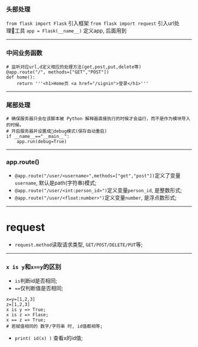 ### 头部处理
`from flask import Flask` 引入框架
`from flask import request` 引入url处理工具
`app = Flask(__name__)` 定义app, 后面用到

***
### 中间业务函数
```
# 监听对应url,d定义相应的处理方法(get,post,put,delete等)
@app.route("/", methods=["GET","POST"])
def home():
    return '''<h1>Home页 <a href="/signin">登录</h1>'''
```

***
### 尾部处理
```
# 确保服务器只会在该脚本被 Python 解释器直接执行的时候才会运行，而不是作为模块导入的时候。
# 开启服务器并设置成debug模式(保存自动重启)
if __name__=="__main__":
    app.run(debug=True)
```
***
### app.route()
* `@app.route("/user/<username>",methods=["get","post"])`定义了变量`username`, 默认是path(字符串)模式;
* `@app.route("/user/<int:person_id>")`定义变量`person_id`, 是整数形式;
* `@app.route("/user/<float:number>")`定义变量`number`, 是浮点数形式;

***
# request
* `request.method`读取请求类型, `GET/POST/DELETE/PUT`等;

***
###  `x is y`和`x==y`的区别
* `is`判断id是否相同;
* `==`仅判断值是否相同;
```
x=y=[1,2,3]
z=[1,2,3]
x is y => True;
x is z => Flase;
x == z => True;
# 若赋值相同的 数字/字符串 时, id值都相等;
```
* `print( id(x) )` 查看x的id值;
